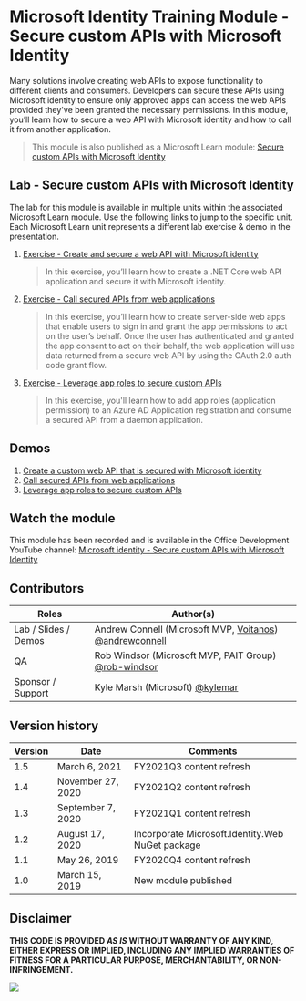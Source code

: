 # Microsoft Identity Training Module - Secure custom APIs with Microsoft Identity

Many solutions involve creating web APIs to expose functionality to different clients and consumers. Developers can secure these APIs using Microsoft identity to ensure only approved apps can access the web APIs provided they've been granted the necessary permissions. In this module, you’ll learn how to secure a web API with Microsoft identity and how to call it from another application.

> This module is also published as a Microsoft Learn module: [Secure custom APIs with Microsoft Identity](https://docs.microsoft.com/learn/modules/identity-secure-custom-api)

## Lab - Secure custom APIs with Microsoft Identity

The lab for this module is available in multiple units within the associated Microsoft Learn module. Use the following links to jump to the specific unit. Each Microsoft Learn unit represents a different lab exercise & demo in the presentation.

1. [Exercise - Create and secure a web API with Microsoft identity](https://docs.microsoft.com/learn/modules/identity-secure-custom-api/3-exercise-secure-api-microsoft-identity)

   > In this exercise, you’ll learn how to create a .NET Core web API application and secure it with Microsoft identity.

1. [Exercise - Call secured APIs from web applications](https://docs.microsoft.com/en-us/learn/modules/identity-secure-custom-api/5-exercise-call-secured-apis-web-apps)

   > In this exercise, you’ll learn how to create server-side web apps that enable users to sign in and grant the app permissions to act on the user’s behalf. Once the user has authenticated and granted the app consent to act on their behalf, the web application will use data returned from a secure web API by using the OAuth 2.0 auth code grant flow.

1. [Exercise - Leverage app roles to secure custom APIs](https://docs.microsoft.com/en-us/learn/modules/identity-secure-custom-api/7-exercise-call-secured-apis-daemon-apps)

   > In this exercise, you'll learn how to add app roles (application permission) to an Azure AD Application registration and consume a secured API from a daemon application.

## Demos

1. [Create a custom web API that is secured with Microsoft identity](./demos/01-product-catalog-webapi-app)
1. [Call secured APIs from web applications](./demos/02-call-webapi-from-webapp)
1. [Leverage app roles to secure custom APIs](./demos/03-add-app-roles-to-webapi)

## Watch the module

This module has been recorded and is available in the Office Development YouTube channel: [Microsoft identity - Secure custom APIs with Microsoft Identity](https://www.youtube.com/watch?v=gXb6t3gjnOA)

## Contributors

| Roles                | Author(s)                                                                                                        |
| -------------------- | ---------------------------------------------------------------------------------------------------------------- |
| Lab / Slides / Demos | Andrew Connell (Microsoft MVP, [Voitanos](https://www.voitanos.io)) [@andrewconnell](//github.com/andrewconnell) |
| QA                   | Rob Windsor (Microsoft MVP, PAIT Group) [@rob-windsor](//github.com/rob-windsor)                                 |
| Sponsor / Support    | Kyle Marsh (Microsoft) [@kylemar](//github.com/kylemar)                                                          |

## Version history

| Version | Date              | Comments                                         |
| ------- | ----------------- | ------------------------------------------------ |
| 1.5     | March 6, 2021     | FY2021Q3 content refresh                         |
| 1.4     | November 27, 2020 | FY2021Q2 content refresh                         |
| 1.3     | September 7, 2020 | FY2021Q1 content refresh                         |
| 1.2     | August 17, 2020   | Incorporate Microsoft.Identity.Web NuGet package |
| 1.1     | May 26, 2019      | FY2020Q4 content refresh                         |
| 1.0     | March 15, 2019    | New module published                             |

## Disclaimer

**THIS CODE IS PROVIDED _AS IS_ WITHOUT WARRANTY OF ANY KIND, EITHER EXPRESS OR IMPLIED, INCLUDING ANY IMPLIED WARRANTIES OF FITNESS FOR A PARTICULAR PURPOSE, MERCHANTABILITY, OR NON-INFRINGEMENT.**

<img src="https://telemetry.sharepointpnp.com/TrainingContent/Identity/04%20securing%20custom%20apis" />
